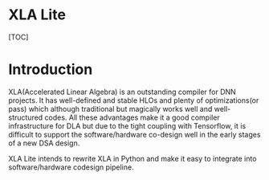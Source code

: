 XLA Lite
======

[TOC]

# Introduction

XLA(Accelerated Linear Algebra) is an outstanding compiler for DNN projects. It has well-defined and stable HLOs and plenty of optimizations(or pass) which although traditional but magically works well and well-structured codes. All these advantages make it a good compiler infrastructure for DLA but due to the tight coupling with Tensorflow, it is difficult to support the software/hardware co-design well in the early stages of a new DSA design.

XLA Lite intends to rewrite XLA in Python and make it easy to integrate into software/hardware codesign pipeline. 
